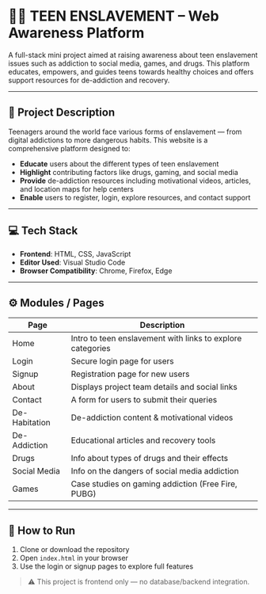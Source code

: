 # 👩‍💻 TEEN ENSLAVEMENT – Web Awareness Platform

A full-stack mini project aimed at raising awareness about teen enslavement issues such as addiction to social media, games, and drugs. This platform educates, empowers,
and guides teens towards healthy choices and offers support resources for de-addiction and recovery.

---

## 📌 Project Description

Teenagers around the world face various forms of enslavement — from digital addictions to more dangerous habits. This website is a comprehensive platform designed to:
- **Educate** users about the different types of teen enslavement
- **Highlight** contributing factors like drugs, gaming, and social media
- **Provide** de-addiction resources including motivational videos, articles, and location maps for help centers
- **Enable** users to register, login, explore resources, and contact support

---

## 💻 Tech Stack

- **Frontend**: HTML, CSS, JavaScript
- **Editor Used**: Visual Studio Code
- **Browser Compatibility**: Chrome, Firefox, Edge

---

## ⚙️ Modules / Pages

| Page             | Description                                                                 |
|------------------|-----------------------------------------------------------------------------|
| Home             | Intro to teen enslavement with links to explore categories                  |
| Login            | Secure login page for users                                                 |
| Signup           | Registration page for new users                                             |
| About            | Displays project team details and social links                              |
| Contact          | A form for users to submit their queries                                    |
| De-Habitation     | De-addiction content & motivational videos                                 |
| De-Addiction     | Educational articles and recovery tools                                     |
| Drugs            | Info about types of drugs and their effects                                 |
| Social Media     | Info on the dangers of social media addiction                               |
| Games            | Case studies on gaming addiction (Free Fire, PUBG)                          |
--------------------------------------------------------------------------------------------------

## 🚀 How to Run

1. Clone or download the repository
2. Open `index.html` in your browser
3. Use the login or signup pages to explore full features

> ⚠️ This project is frontend only — no database/backend integration.

